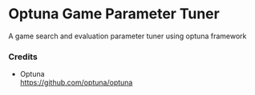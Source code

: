 # Optuna Game Parameter Tuner
A game search and evaluation parameter tuner using optuna framework

### Credits
* Optuna  
https://github.com/optuna/optuna
